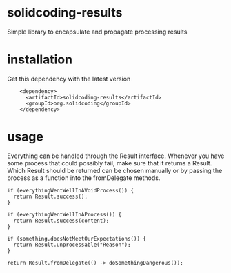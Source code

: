 # solidcoding-results

Simple library to encapsulate and propagate processing results

# installation

Get this dependency with the latest version

```
    <dependency>
      <artifactId>solidcoding-results</artifactId>
      <groupId>org.solidcoding</groupId>
    </dependency>
```

# usage

Everything can be handled through the Result interface. Whenever you have some process that could
possibly fail, make sure that it returns a Result. Which Result should be returned can be chosen
manually or by passing the process as a function into the fromDelegate methods.

```
if (everythingWentWellInAVoidProcess()) {
  return Result.success();
}

if (everythingWentWellInAProcess()) {
  return Result.success(content);
}

if (something.doesNotMeetOurExpectations()) {
  return Result.unprocessable("Reason");
}

return Result.fromDelegate(() -> doSomethingDangerous());
```
